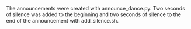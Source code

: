 The announcements were created with announce_dance.py. Two seconds of silence was added to the beginning
and two seconds of silence to the end of the announcement with add_silence.sh.
